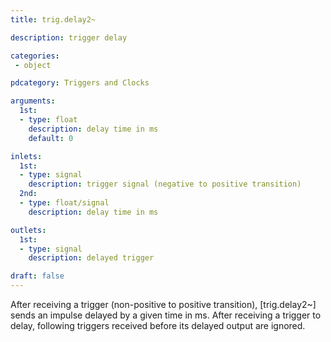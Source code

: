 ```yaml
---
title: trig.delay2~

description: trigger delay

categories:
 - object

pdcategory: Triggers and Clocks

arguments:
  1st:
  - type: float
    description: delay time in ms
    default: 0

inlets:
  1st:
  - type: signal
    description: trigger signal (negative to positive transition)
  2nd:
  - type: float/signal
    description: delay time in ms

outlets:
  1st:
  - type: signal
    description: delayed trigger

draft: false
---
```


After receiving a trigger (non-positive to positive transition), [trig.delay2~] sends an impulse delayed by a given time in ms. After receiving a trigger to delay, following triggers received before its delayed output are ignored.